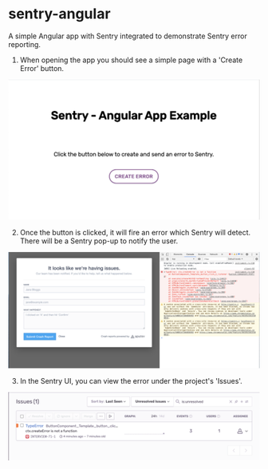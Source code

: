 # sentry-angular

A simple Angular app with Sentry integrated to demonstrate Sentry error reporting.

1. When opening the app you should see a simple page with a 'Create Error' button.

![Sample App](/sample-app.png)

2. Once the button is clicked, it will fire an error which Sentry will detect. There will be a Sentry pop-up to notify the user.

![Sentry Pop-up](/sentry-popup.png)

3. In the Sentry UI, you can view the error under the project's 'Issues'.

![View Errors](/view-error.png)
